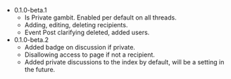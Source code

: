 - 0.1.0-beta.1
  - Is Private gambit. Enabled per default on all threads.
  - Adding, editing, deleting recipients.
  - Event Post clarifying deleted, added users.
- 0.1.0-beta.2
  - Added badge on discussion if private.
  - Disallowing access to page if not a recipient.
  - Added private discussions to the index by default, will be a setting in the future.
